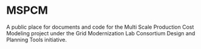 # MSPCM
A public place for documents and code for the Multi Scale Production Cost Modeling project under the Grid Modernization Lab Consortium Design and Planning Tools initiative.
